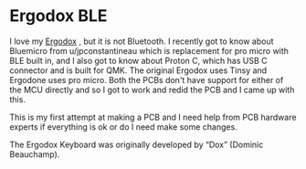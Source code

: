 Ergodox BLE
===========

I love my [Ergodox](https://i.imgur.com/aIGm8G6h.jpg) , but it is not Bluetooth. I recently got to know about Bluemicro from u/jpconstantineau which is replacement for pro micro with BLE built in, and I also got to know about Proton C, which has USB C connector and is built for QMK. The original Ergodox uses Tinsy and Ergodone uses pro micro. Both the PCBs don't have support for either of the MCU directly and so I got to work and redid the PCB and I came up with this.

This is my first attempt at making a PCB and I need help from PCB hardware experts if everything is ok or do I need make some changes.

The Ergodox Keyboard was originally developed by “Dox” (Dominic Beauchamp). 
